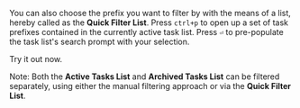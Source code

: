 You can also choose the prefix you want to filter by with the means of a list,
hereby called as the **Quick Filter List**. Press `ctrl+p` to open up a set of
task prefixes contained in the currently active task list. Press `⏎` to
pre-populate the task list's search prompt with your selection.

Try it out now.

Note: Both the **Active Tasks List** and **Archived Tasks List** can be filtered
separately, using either the manual filtering approach or via the **Quick Filter
List**.
